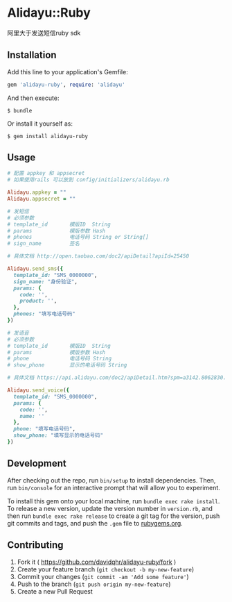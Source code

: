 # Alidayu::Ruby

阿里大于发送短信ruby sdk

## Installation

Add this line to your application's Gemfile:

```ruby
gem 'alidayu-ruby', require: 'alidayu'
```

And then execute:

    $ bundle

Or install it yourself as:

    $ gem install alidayu-ruby

## Usage

```ruby
# 配置 appkey 和 appsecret
# 如果使用rails 可以放到 config/initializers/alidayu.rb

Alidayu.appkey = ""
Alidayu.appsecret = ""

# 发短信
# 必须参数
# template_id       模版ID  String
# params            模版参数 Hash
# phones            电话号码 String or String[]
# sign_name         签名

# 具体文档 http://open.taobao.com/doc2/apiDetail?apiId=25450

Alidayu.send_sms({
  template_id: "SMS_0000000",
  sign_name: "身份验证",
  params: {
    code: '',
    product: '',
  },
  phones: "填写电话号码"
})

# 发语音
# 必须参数
# template_id       模版ID  String
# params            模版参数 Hash
# phone             电话号码 String
# show_phone        显示的电话号码 String

# 具体文档 https://api.alidayu.com/doc2/apiDetail.htm?spm=a3142.8062830.3.3.ZAq95Z&apiId=25444

Alidayu.send_voice({
  template_id: "SMS_0000000",
  params: {
    code: '',
    name: ''
  },
  phone: "填写电话号码",
  show_phone: "填写显示的电话号码"
})

```

## Development

After checking out the repo, run `bin/setup` to install dependencies. Then, run `bin/console` for an interactive prompt that will allow you to experiment.

To install this gem onto your local machine, run `bundle exec rake install`. To release a new version, update the version number in `version.rb`, and then run `bundle exec rake release` to create a git tag for the version, push git commits and tags, and push the `.gem` file to [rubygems.org](https://rubygems.org).

## Contributing

1. Fork it ( https://github.com/davidqhr/alidayu-ruby/fork )
2. Create your feature branch (`git checkout -b my-new-feature`)
3. Commit your changes (`git commit -am 'Add some feature'`)
4. Push to the branch (`git push origin my-new-feature`)
5. Create a new Pull Request
